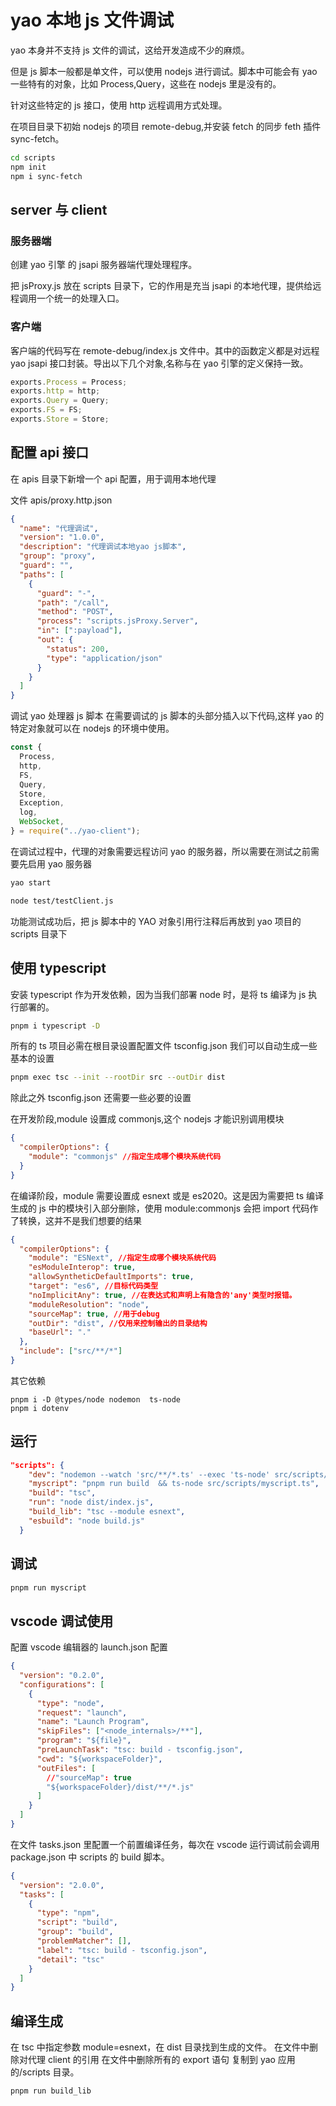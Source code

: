 # yao 本地 js 文件调试

yao 本身并不支持 js 文件的调试，这给开发造成不少的麻烦。

但是 js 脚本一般都是单文件，可以使用 nodejs 进行调试。脚本中可能会有 yao 一些特有的对象，比如 Process,Query，这些在 nodejs 里是没有的。

针对这些特定的 js 接口，使用 http 远程调用方式处理。

在项目目录下初始 nodejs 的项目 remote-debug,并安装 fetch 的同步 feth 插件 sync-fetch。

```sh
cd scripts
npm init
npm i sync-fetch
```

## server 与 client

### 服务器端

创建 yao 引擎 的 jsapi 服务器端代理处理程序。

把 jsProxy.js 放在 scripts 目录下，它的作用是充当 jsapi 的本地代理，提供给远程调用一个统一的处理入口。

### 客户端

客户端的代码写在 remote-debug/index.js 文件中。其中的函数定义都是对远程 yao jsapi 接口封装。导出以下几个对象,名称与在 yao 引擎的定义保持一致。

```js
exports.Process = Process;
exports.http = http;
exports.Query = Query;
exports.FS = FS;
exports.Store = Store;
```

## 配置 api 接口

在 apis 目录下新增一个 api 配置，用于调用本地代理

文件 apis/proxy.http.json

```json
{
  "name": "代理调试",
  "version": "1.0.0",
  "description": "代理调试本地yao js脚本",
  "group": "proxy",
  "guard": "",
  "paths": [
    {
      "guard": "-",
      "path": "/call",
      "method": "POST",
      "process": "scripts.jsProxy.Server",
      "in": [":payload"],
      "out": {
        "status": 200,
        "type": "application/json"
      }
    }
  ]
}
```

调试 yao 处理器 js 脚本
在需要调试的 js 脚本的头部分插入以下代码,这样 yao 的特定对象就可以在 nodejs 的环境中使用。

```js
const {
  Process,
  http,
  FS,
  Query,
  Store,
  Exception,
  log,
  WebSocket,
} = require("../yao-client");
```

在调试过程中，代理的对象需要远程访问 yao 的服务器，所以需要在测试之前需要先启用 yao 服务器

```sh
yao start
```

```sh
node test/testClient.js
```

功能测试成功后，把 js 脚本中的 YAO 对象引用行注释后再放到 yao 项目的 scripts 目录下

## 使用 typescript

安装 typescript 作为开发依赖，因为当我们部署 node 时，是将 ts 编译为 js 执行部署的。

```sh
pnpm i typescript -D

```

所有的 ts 项目必需在根目录设置配置文件 tsconfig.json 我们可以自动生成一些基本的设置

```sh
pnpm exec tsc --init --rootDir src --outDir dist
```

除此之外 tsconfig.json 还需要一些必要的设置

在开发阶段,module 设置成 commonjs,这个 nodejs 才能识别调用模块

```json
{
  "compilerOptions": {
    "module": "commonjs" //指定生成哪个模块系统代码
  }
}
```

在编译阶段，module 需要设置成 esnext 或是 es2020。这是因为需要把 ts 编译生成的 js 中的模块引入部分删除，使用 module:commonjs 会把 import 代码作了转换，这并不是我们想要的结果

```json
{
  "compilerOptions": {
    "module": "ESNext", //指定生成哪个模块系统代码
    "esModuleInterop": true,
    "allowSyntheticDefaultImports": true,
    "target": "es6", //目标代码类型
    "noImplicitAny": true, //在表达式和声明上有隐含的'any'类型时报错。
    "moduleResolution": "node",
    "sourceMap": true, //用于debug
    "outDir": "dist", //仅用来控制输出的目录结构
    "baseUrl": "."
  },
  "include": ["src/**/*"]
}
```

其它依赖

```
pnpm i -D @types/node nodemon  ts-node
pnpm i dotenv

```

## 运行

```json
"scripts": {
    "dev": "nodemon --watch 'src/**/*.ts' --exec 'ts-node' src/scripts/myscript.ts",
    "myscript": "pnpm run build  && ts-node src/scripts/myscript.ts",
    "build": "tsc",
    "run": "node dist/index.js",
    "build_lib": "tsc --module esnext",
    "esbuild": "node build.js"
  }
```

## 调试

```sh
pnpm run myscript
```

## vscode 调试使用

配置 vscode 编辑器的 launch.json 配置

```json
{
  "version": "0.2.0",
  "configurations": [
    {
      "type": "node",
      "request": "launch",
      "name": "Launch Program",
      "skipFiles": ["<node_internals>/**"],
      "program": "${file}",
      "preLaunchTask": "tsc: build - tsconfig.json",
      "cwd": "${workspaceFolder}",
      "outFiles": [
        //"sourceMap": true
        "${workspaceFolder}/dist/**/*.js"
      ]
    }
  ]
}
```

在文件 tasks.json 里配置一个前置编译任务，每次在 vscode 运行调试前会调用 package.json 中 scripts 的 build 脚本。

```json
{
  "version": "2.0.0",
  "tasks": [
    {
      "type": "npm",
      "script": "build",
      "group": "build",
      "problemMatcher": [],
      "label": "tsc: build - tsconfig.json",
      "detail": "tsc"
    }
  ]
}
```

## 编译生成

在 tsc 中指定参数 module=esnext，在 dist 目录找到生成的文件。
在文件中删除对代理 client 的引用
在文件中删除所有的 export 语句
复制到 yao 应用的/scripts 目录。

```sh
pnpm run build_lib
```
